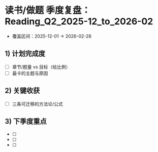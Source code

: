 # 读书/做题 季度复盘：Reading_Q2_2025-12_to_2026-02
- 覆盖区间：2025-12-01 → 2026-02-28
## 1) 计划完成度
- [ ] 章节/题量 vs 目标（给比例）
- [ ] 最卡的主题与原因
## 2) 关键收获
- [ ] 三条可迁移的方法论/公式
## 3) 下季度重点
- [ ] 
- [ ] 
- [ ] 